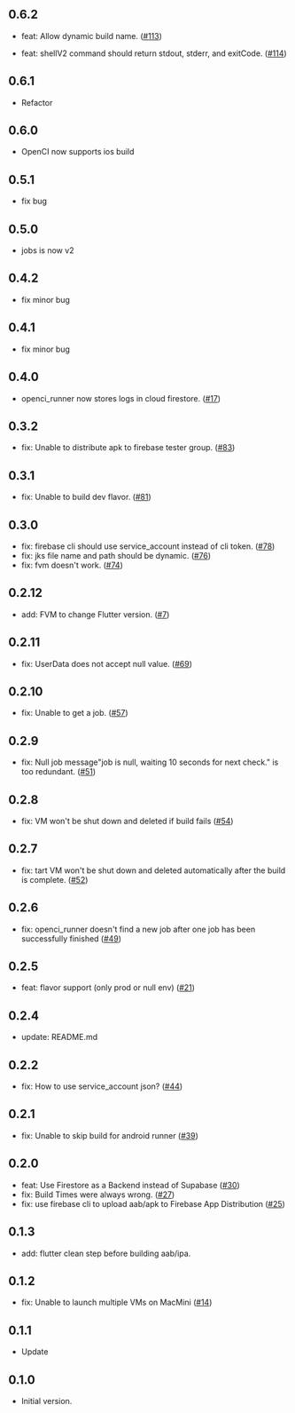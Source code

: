 ## 0.6.2

- feat: Allow dynamic build name. ([#113](https://github.com/open-ci-io/openci_runner/issues/113))

- feat: shellV2 command should return stdout, stderr, and exitCode. ([#114](https://github.com/open-ci-io/openci_runner/issues/114))

## 0.6.1

- Refactor

## 0.6.0

- OpenCI now supports ios build

## 0.5.1

- fix bug

## 0.5.0

- jobs is now v2

## 0.4.2

- fix minor bug

## 0.4.1

- fix minor bug

## 0.4.0

- openci_runner now stores logs in cloud firestore. ([#17](https://github.com/open-ci-io/openci_runner/issues/17))

## 0.3.2

- fix: Unable to distribute apk to firebase tester group. ([#83](https://github.com/open-ci-io/openci_runner/issues/83))

## 0.3.1

- fix: Unable to build dev flavor. ([#81](https://github.com/open-ci-io/openci_runner/issues/81))

## 0.3.0

- fix: firebase cli should use service_account instead of cli token. ([#78](https://github.com/open-ci-io/openci_runner/issues/78))
- fix: jks file name and path should be dynamic. ([#76](https://github.com/open-ci-io/openci_runner/issues/76))
- fix: fvm doesn't work. ([#74](https://github.com/open-ci-io/openci_runner/issues/74))

## 0.2.12

- add: FVM to change Flutter version. ([#7](https://github.com/open-ci-io/openci_runner/issues/7))

## 0.2.11

- fix: UserData does not accept null value. ([#69](https://github.com/open-ci-io/openci_runner/issues/69))

## 0.2.10

- fix: Unable to get a job. ([#57](https://github.com/open-ci-io/openci_runner/issues/57))

## 0.2.9

- fix: Null job message"job is null, waiting 10 seconds for next check." is too redundant. ([#51](https://github.com/open-ci-io/openci_runner/issues/51))

## 0.2.8

- fix: VM won't be shut down and deleted if build fails ([#54](https://github.com/open-ci-io/openci_runner/issues/54))

## 0.2.7

- fix: tart VM won't be shut down and deleted automatically after the build is complete. ([#52](https://github.com/open-ci-io/openci_runner/issues/52))

## 0.2.6

- fix: openci_runner doesn't find a new job after one job has been successfully finished ([#49](https://github.com/open-ci-io/openci_runner/issues/49))

## 0.2.5

- feat: flavor support (only prod or null env) ([#21](https://github.com/open-ci-io/openci_runner/issues/21))

## 0.2.4

- update: README.md

## 0.2.2

- fix: How to use service_account json? ([#44](https://github.com/open-ci-io/openci_runner/issues/44))

## 0.2.1

- fix: Unable to skip build for android runner ([#39](https://github.com/open-ci-io/openci_runner/issues/39))

## 0.2.0

- feat: Use Firestore as a Backend instead of Supabase ([#30](https://github.com/open-ci-io/openci_runner/issues/30))
- fix: Build Times were always wrong. ([#27](https://github.com/open-ci-io/openci_runner/issues/27))
- fix: use firebase cli to upload aab/apk to Firebase App Distribution ([#25](https://github.com/open-ci-io/openci_runner/issues/25))

## 0.1.3

- add: flutter clean step before building aab/ipa.

## 0.1.2

- fix: Unable to launch multiple VMs on MacMini ([#14](https://github.com/open-ci-io/openci_runner/issues/14))

## 0.1.1

- Update

## 0.1.0

- Initial version.